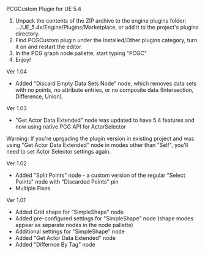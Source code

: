 PCGCustom Plugin for UE 5.4
1. Unpack the contents of the ZIP archive to the engine plugins folder: .../UE_5.4x/Engine/Plugins/Marketplace, or add it to the project's plugins directory.
2. Find PCGCustom plugin under the Installed/Other plugins category, turn it on and restart the editor
3. In the PCG graph node pallette, start typing "PCGC"
4. Enjoy!

Ver 1.04
- Added "Discard Empty Data Sets Node" node, which removes data sets with no points, no attribute entries, or no composite data (Intersection, Difference, Union).

Ver 1.03
- "Get Actor Data Extended" node was updated to have 5.4 features and now using native PCG API for ActorSelector

Warning: If you're uprgading the plugin version in existing project and was using "Get Actor Data Extended" node in modes other than "Self", you'll need to set Actor Selector settings again.

Ver 1.02
- Added "Split Points" node - a custom version of the regular "Select Points" node with "Discarded Points" pin
- Multiple Fixes

Ver 1.01
- Added Grid shape for "SimpleShape" node
- Added pre-configured settings for "SimpleShape" node (shape modes appear as separate nodes in the node pallette)
- Additional settings for "SimpleShape" node
- Added "Get Actor Data Extended" node
- Added "Differnce By Tag" node
